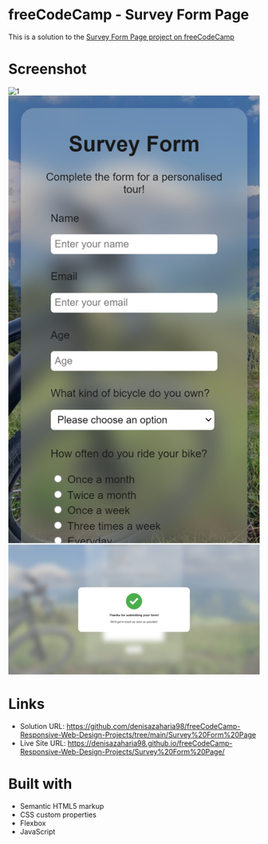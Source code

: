 # freeCodeCamp - Survey Form Page
This is a solution to the [Survey Form Page project on freeCodeCamp](https://www.freecodecamp.org/learn/responsive-web-design/responsive-web-design-projects/build-a-survey-form)

# Screenshot

![1](./my_design/desktop-design.png)
![2](./my_design/mobile-design.png)
![3](./my_design/submission.png)

# Links

- Solution URL: https://github.com/denisazaharia98/freeCodeCamp-Responsive-Web-Design-Projects/tree/main/Survey%20Form%20Page
- Live Site URL: https://denisazaharia98.github.io/freeCodeCamp-Responsive-Web-Design-Projects/Survey%20Form%20Page/

# Built with

- Semantic HTML5 markup
- CSS custom properties
- Flexbox
- JavaScript
